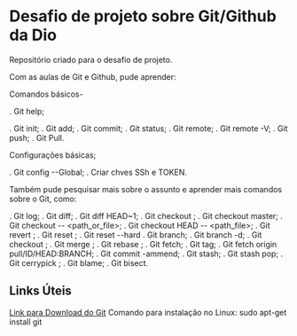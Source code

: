 # Desafio de projeto sobre Git/Github da Dio
Repositório criado para o desafio de projeto.

Com as aulas de Git e Github, pude aprender:

Comandos básicos-

 . Git help;

 . Git init;
 . Git add;
 . Git commit;
 . Git status;
 . Git remote;
 . Git remote -V;
 . Git push;
 . Git Pull.

Configurações básicas;

 . Git config --Global;
 . Criar chves SSh e TOKEN.

Também pude pesquisar mais sobre o assunto e aprender mais comandos sobre o Git, como:

 . Git log;
 . Git diff;
  . Git diff HEAD~1;
 . Git checkout <commit>;
 . Git checkout master;
 . Git checkout -- <path_or_file>;
 . Git checkout HEAD -- <path_file>;
 . Git revert <commit>;
 . Git reset <commit>;
 . Git reset --hard <commit>
 . Git branch;
 . Git branch -d;
 . Git checkout <branch>;
 . Git merge <branch>;
 . Git rebase <branch>;
 . Git fetch;
 . Git tag;
 . Git fetch origin pull/ID/HEAD:BRANCH;
 . Git commit -ammend;
 . Git stash;
 . Git stash pop;
 . Git cerrypick <commit>;
 . Git blame;
 . Git bisect.


## Links Úteis
[Link para Download do Git](https://git-scm.com/downloads)
Comando para instalação no Linux: sudo apt-get install git
